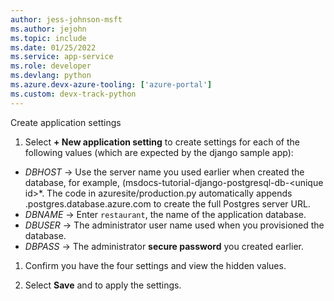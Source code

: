 ```yaml
---
author: jess-johnson-msft
ms.author: jejohn
ms.topic: include
ms.date: 01/25/2022
ms.service: app-service
ms.role: developer
ms.devlang: python
ms.azure.devx-azure-tooling: ['azure-portal']
ms.custom: devx-track-python
---
```


Create application settings

1. Select **+ New application setting** to create settings for each of the following values (which are expected by the django sample app):

* *DBHOST* &rarr; Use the server name you used earlier when created the database, for example, (msdocs-tutorial-django-postgresql-db-\<unique id>*.
The code in azuresite/production.py automatically appends .postgres.database.azure.com to create the full Postgres server URL.
* *DBNAME* &rarr;  Enter `restaurant`, the name of the application database.
* *DBUSER* &rarr; The administrator user name used when you provisioned the database.
* *DBPASS* &rarr; The administrator **secure password** you created earlier.

1. Confirm you have the four settings and view the hidden values.

1. Select **Save** and to apply the settings.
